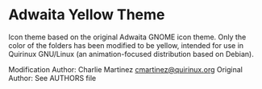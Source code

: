 # Adwaita Yellow Theme

Icon theme based on the original Adwaita GNOME icon theme. Only the color of the folders has been modified to be yellow, intended for use in Quirinux GNU/Linux (an animation-focused distribution based on Debian).

Modification Author: Charlie Martinez cmartinez@quirinux.org
Original Author: See AUTHORS file